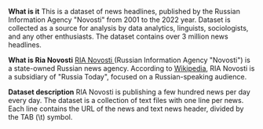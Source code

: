 **What is it**
This is a dataset of news headlines, published by the Russian Information Agency "Novosti" from 2001 to the 2022 year. Dataset is collected as a source for analysis by data analytics, linguists, sociologists, and any other enthusiasts. The dataset contains over 3 million news headlines.

**What is Ria Novosti**
[RIA Novosti ](https://ria.ru/)(Russian Information Agency "Novosti") is a state-owned Russian news agency. According to [Wikipedia](https://ru.wikipedia.org/wiki/РИА_Новости), RIA Novosti is a subsidiary of "Russia Today", focused on a Russian-speaking audience.

**Dataset description**
RIA Novosti is publishing a few hundred news per day every day. The dataset is a collection of text files with one line per news. Each line contains the URL of the news and text news header, divided by the TAB (\t) symbol.
